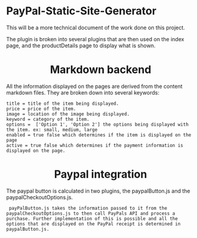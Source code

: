 # PayPal-Static-Site-Generator
<p>
This will be a more technical document of the work done on this project.

The plugin is broken into several plugins that are then used on the index page, and the productDetails page to display what is shown.
</p>

<h1 align="center">
  Markdown backend
</h1>

<p>
    All the information displayed on the pages are derived from the content markdown files. They are broken down into several keywords:

    title = title of the item being displayed.
    price = price of the item.
    image = location of the image being displayed.
    keyword = category of the item. 
    options =  ['Option 1', 'Option 2'] the options being displayed with the item. ex: small, medium, large 
    enabled = true false which determines if the item is displayed on the page
    active = true false which determines if the payment information is displayed on the page. 
</p>

<h1 align="center">
  Paypal integration
</h1>

<p>
    The paypal button is calculated in two plugins, the paypalButton.js and the paypalCheckoutOptions.js.
    
     payPalButton.js takes the information passed to it from the paypalCheckoutOptions.js to then call PayPals API and process a purchase. Further implementation of this is possible and all the options that are displayed on the PayPal receipt is determined in paypalButton.js.
</p>


